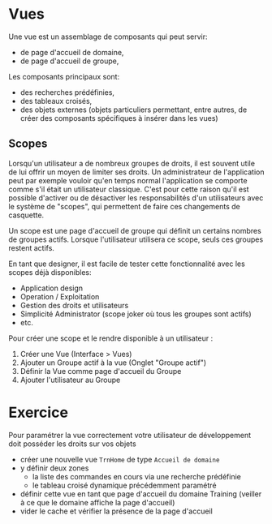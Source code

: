 Vues
====================

Une vue est un assemblage de composants qui peut servir:
- de page d'accueil de domaine,
- de page d'accueil de groupe,

Les composants principaux sont:
- des recherches prédéfinies,
- des tableaux croisés,
- des objets externes (objets particuliers permettant, entre autres, de créer des composants spécifiques à insérer dans les vues)

Scopes
---------------------------

Lorsqu'un utilisateur a de nombreux groupes de droits, il est souvent utile de lui offrir un moyen de limiter ses droits. Un administrateur de l'application peut par exemple vouloir qu'en temps normal l'application se comporte comme s'il était un utilisateur classique. C'est pour cette raison qu'il est possible d'activer ou de désactiver les responsabilités d'un utilisateurs avec le système de "scopes", qui permettent de faire ces changements de casquette.

Un scope est une page d'accueil de groupe qui définit un certains nombres de groupes actifs. Lorsque l'utilisateur utilisera ce scope, seuls ces groupes restent actifs.

En tant que designer, il est facile de tester cette fonctionnalité avec les scopes déjà disponibles:
- Application design
- Operation / Exploitation
- Gestion des droits et utilisateurs
- Simplicité Administrator (scope joker où tous les groupes sont actifs)
- etc.

Pour créer une scope et le rendre disponible à un utilisateur :

1. Créer une Vue (Interface > Vues)
2. Ajouter un Groupe actif à la vue (Onglet "Groupe actif")
3. Définir la Vue comme page d'accueil du Groupe
4. Ajouter l'utilisateur au Groupe

Exercice
====================

<div class="error">Pour paramétrer la vue correctement votre utilisateur de développement doit posséder les droits sur vos objets</div>

- créer une nouvelle vue `TrnHome` de type `Accueil de domaine`
- y définir deux zones
    - la liste des commandes en cours via une recherche prédéfinie
    - le tableau croisé dynamique précédemment paramétré
- définir cette vue en tant que page d'accueil du domaine Training (veiller à ce que le domaine affiche la page d'accueil)
- vider le cache et vérifier la présence de la page d'accueil
